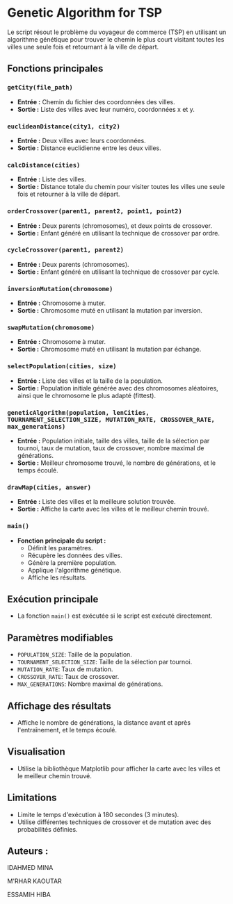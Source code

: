 # Genetic Algorithm for TSP

Le script résout le problème du voyageur de commerce (TSP) en utilisant un algorithme génétique pour trouver le chemin le plus court visitant toutes les villes une seule fois et retournant à la ville de départ.

## Fonctions principales

### `getCity(file_path)`
- **Entrée :** Chemin du fichier des coordonnées des villes.
- **Sortie :** Liste des villes avec leur numéro, coordonnées x et y.

### `euclideanDistance(city1, city2)`
- **Entrée :** Deux villes avec leurs coordonnées.
- **Sortie :** Distance euclidienne entre les deux villes.

### `calcDistance(cities)`
- **Entrée :** Liste des villes.
- **Sortie :** Distance totale du chemin pour visiter toutes les villes une seule fois et retourner à la ville de départ.

### `orderCrossover(parent1, parent2, point1, point2)`
- **Entrée :** Deux parents (chromosomes), et deux points de crossover.
- **Sortie :** Enfant généré en utilisant la technique de crossover par ordre.

### `cycleCrossover(parent1, parent2)`
- **Entrée :** Deux parents (chromosomes).
- **Sortie :** Enfant généré en utilisant la technique de crossover par cycle.

### `inversionMutation(chromosome)`
- **Entrée :** Chromosome à muter.
- **Sortie :** Chromosome muté en utilisant la mutation par inversion.

### `swapMutation(chromosome)`
- **Entrée :** Chromosome à muter.
- **Sortie :** Chromosome muté en utilisant la mutation par échange.

### `selectPopulation(cities, size)`
- **Entrée :** Liste des villes et la taille de la population.
- **Sortie :** Population initiale générée avec des chromosomes aléatoires, ainsi que le chromosome le plus adapté (fittest).

### `geneticAlgorithm(population, lenCities, TOURNAMENT_SELECTION_SIZE, MUTATION_RATE, CROSSOVER_RATE, max_generations)`
- **Entrée :** Population initiale, taille des villes, taille de la sélection par tournoi, taux de mutation, taux de crossover, nombre maximal de générations.
- **Sortie :** Meilleur chromosome trouvé, le nombre de générations, et le temps écoulé.

### `drawMap(cities, answer)`
- **Entrée :** Liste des villes et la meilleure solution trouvée.
- **Sortie :** Affiche la carte avec les villes et le meilleur chemin trouvé.

### `main()`
- **Fonction principale du script :**
    - Définit les paramètres.
    - Récupère les données des villes.
    - Génère la première population.
    - Applique l'algorithme génétique.
    - Affiche les résultats.

## Exécution principale
- La fonction `main()` est exécutée si le script est exécuté directement.

## Paramètres modifiables
- `POPULATION_SIZE`: Taille de la population.
- `TOURNAMENT_SELECTION_SIZE`: Taille de la sélection par tournoi.
- `MUTATION_RATE`: Taux de mutation.
- `CROSSOVER_RATE`: Taux de crossover.
- `MAX_GENERATIONS`: Nombre maximal de générations.

## Affichage des résultats
- Affiche le nombre de générations, la distance avant et après l'entraînement, et le temps écoulé.

## Visualisation
- Utilise la bibliothèque Matplotlib pour afficher la carte avec les villes et le meilleur chemin trouvé.

## Limitations
- Limite le temps d'exécution à 180 secondes (3 minutes).
- Utilise différentes techniques de crossover et de mutation avec des probabilités définies.

 ## Auteurs :

IDAHMED MINA

M'RHAR KAOUTAR

ESSAMIH HIBA
